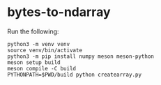 # bytes-to-ndarray

Run the following:

```
python3 -m venv venv
source venv/bin/activate
python3 -m pip install numpy meson meson-python
meson setup build
meson compile -C build
PYTHONPATH=$PWD/build python createarray.py
```
